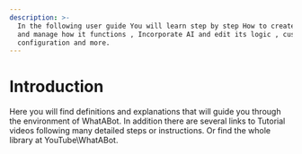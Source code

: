 ```yaml
---
description: >-
  In the following user guide You will learn step by step How to create a Bot
  and manage how it functions , Incorporate AI and edit its logic , customer
  configuration and more.
---
```


# Introduction

Here you will find definitions and explanations that will guide you through the environment of WhatABot.  In addition there are several links to Tutorial videos following many detailed steps or instructions.  Or find the whole library at YouTube\WhatABot.

